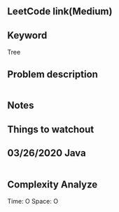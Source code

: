 ## LeetCode link(Medium)


## Keyword
Tree

## Problem description
```

```



## Notes


## Things to watchout

## 03/26/2020 Java

```java


```
## Complexity Analyze
Time: O
Space: O